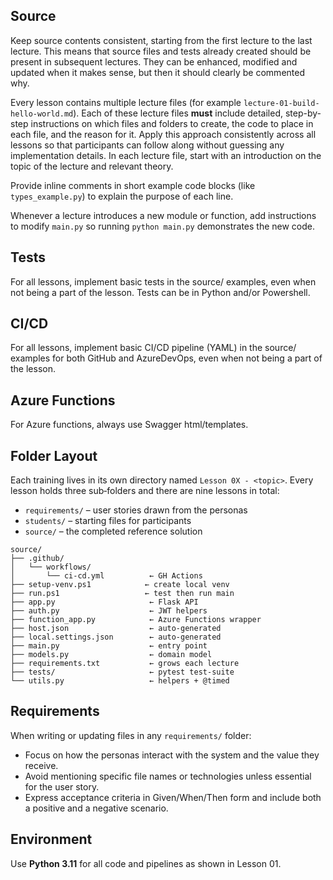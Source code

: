 ## Source

Keep source contents consistent, starting from the first lecture to the last lecture. This means that source files and tests already created should be present in subsequent lectures. They can be enhanced, modified and updated when it makes sense, but then it should clearly be commented why.

Every lesson contains multiple lecture files (for example `lecture-01-build-hello-world.md`).
Each of these lecture files **must** include detailed, step-by-step instructions on
which files and folders to create, the code to place in each file, and the
reason for it. Apply this approach consistently across all lessons so that
participants can follow along without guessing any implementation details.
In each lecture file, start with an introduction on the topic of the lecture and relevant theory. 

Provide inline comments in short example code blocks (like `types_example.py`)
to explain the purpose of each line.

Whenever a lecture introduces a new module or function, add instructions to
modify `main.py` so running `python main.py` demonstrates the new code.


## Tests

For all lessons, implement basic tests in the source/ examples, even when not being a part of the lesson. Tests can be in Python and/or Powershell.

## CI/CD

For all lessons, implement basic CI/CD pipeline (YAML) in the source/ examples for both GitHub and AzureDevOps, even when not being a part of the lesson.

## Azure Functions

For Azure functions, always use Swagger html/templates.

## Folder Layout

Each training lives in its own directory named `Lesson 0X - <topic>`.
Every lesson holds three sub‑folders and there are nine lessons in total:
- `requirements/` – user stories drawn from the personas
- `students/` – starting files for participants
- `source/` – the completed reference solution



```
source/
├── .github/
│   └── workflows/
│       └── ci-cd.yml          ← GH Actions
├── setup-venv.ps1            ← create local venv
├── run.ps1                   ← test then run main
├── app.py                     ← Flask API
├── auth.py                    ← JWT helpers
├── function_app.py            ← Azure Functions wrapper
├── host.json                  ← auto‑generated
├── local.settings.json        ← auto‑generated
├── main.py                    ← entry point
├── models.py                  ← domain model
├── requirements.txt           ← grows each lecture
├── tests/                     ← pytest test‑suite
└── utils.py                   ← helpers + @timed
```

## Requirements

When writing or updating files in any `requirements/` folder:
- Focus on how the personas interact with the system and the value they receive.
- Avoid mentioning specific file names or technologies unless essential for the user story.
- Express acceptance criteria in Given/When/Then form and include both a positive and a negative scenario.

## Environment

Use **Python 3.11** for all code and pipelines as shown in Lesson 01.
